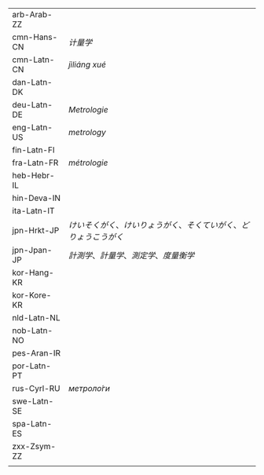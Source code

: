 | | |
|-|-|
| arb-Arab-ZZ |  |
| cmn-Hans-CN | _计量学_ |
| cmn-Latn-CN | _jìliáng xué_ |
| dan-Latn-DK |  |
| deu-Latn-DE | _Metrologie_ |
| eng-Latn-US | _metrology_ |
| fin-Latn-FI |  |
| fra-Latn-FR | _métrologie_ |
| heb-Hebr-IL |  |
| hin-Deva-IN |  |
| ita-Latn-IT |  |
| jpn-Hrkt-JP | _けいそくがく_、_けいりょうがく_、_そくていがく_、_どりょうこうがく_ |
| jpn-Jpan-JP | _計測学_、_計量学_、_測定学_、_度量衡学_ |
| kor-Hang-KR |  |
| kor-Kore-KR |  |
| nld-Latn-NL |  |
| nob-Latn-NO |  |
| pes-Aran-IR |  |
| por-Latn-PT |  |
| rus-Cyrl-RU | _метроло́ги_ |
| swe-Latn-SE |  |
| spa-Latn-ES |  |
| zxx-Zsym-ZZ |  |
|  |  |
